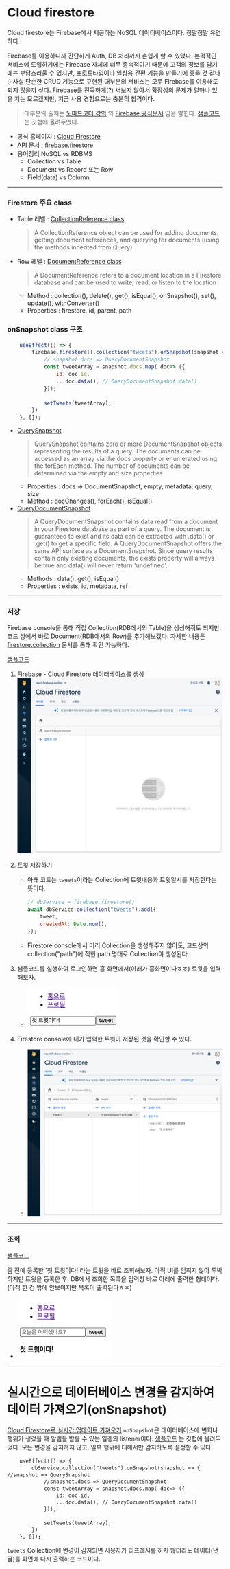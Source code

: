 # Cloud firestore
Cloud firestore는 Firebase에서 제공하는 NoSQL 데이터베이스이다. 정말정말 유연하다.

Firebase를 이용하니까 간단하게 Auth, DB 처리까지 손쉽게 할 수 있었다.
본격적인 서비스에 도입하기에는 Firebase 자체에 너무 종속적이기 때문에 고객의 정보를 담기에는 부담스러울 수 있지만, 프로토타입이나 일상용 간편 기능을 만들기에 좋을 것 같다 :)
사실 단순한 CRUD 기능으로 구현된 대부분의 서비스는 모두 Firebase를 이용해도 되지 않을까 싶다. Firebase를 진득하게(?) 써보지 않아서 확장성의 문제가 얼마나 있을 지는 모르겠지만, 지금 사용 경험으로는 충분히 합격이다.

> 대부분의 출처는 [노마드코더 강의](https://nomadcoders.co/nwitter) 와 [Firebase 공식문서](https://firebase.google.com/docs/auth/?authuser=0) 임을 밝힌다.
> [샘플코드](https://github.com/HyunAh-iia/react-firebase-nwitter) 는 깃헙에 올려두었다.

- 공식 홈페이지 : [Cloud Firestore](https://console.firebase.google.com/u/0/project/react-firebase-nwitter/firestore?hl=ko) 
- API 문서 : [firebase.firestore](https://firebase.google.com/docs/reference/js/firebase.firestore?hl=ko)
- 용어정리 NoSQL vs RDBMS
  - Collection vs Table
  - Document vs Record 또는 Row
  - Field(data) vs Column

---

### Firestore 주요 class
- Table 레벨 : [CollectionReference class](https://firebase.google.com/docs/reference/node/firebase.firestore.CollectionReference)
  > A CollectionReference object can be used for adding documents, getting document references, and querying for documents (using the methods inherited from Query).
- Row 레벨 : [DocumentReference class](https://firebase.google.com/docs/reference/node/firebase.firestore.DocumentReference) 
  > A DocumentReference refers to a document location in a Firestore database and can be used to write, read, or listen to the location
   - Method : collection(), delete(), get(), isEqual(), onSnapshot(), set(), update(), withConverter()
   - Properties : firestore, id, parent, path
   

### onSnapshot class 구조
```javascript
    useEffect(() => {
        firebase.firestore().collection("tweets").onSnapshot(snapshot => { // snapshot => QuerySnapshot 
            // snapshot.docs => QueryDocumentSnapshot
            const tweetArray = snapshot.docs.map( doc=> ({
                id: doc.id,
                ...doc.data(), // QueryDocumentSnapshot.data()
            }));

            setTweets(tweetArray);
        })
    }, []);
```
- [QuerySnapshot](https://firebase.google.com/docs/reference/node/firebase.firestore.QuerySnapshot#docs)
   >  QuerySnapshot contains zero or more DocumentSnapshot objects representing the results of a query. The documents can be accessed as an array via the docs property or enumerated using the forEach method. The number of documents can be determined via the empty and size properties.
   - Properties : docs => DocumentSnapshot, empty, metadata, query, size
   - Method : docChanges(), forEach(), isEqual()
- [QueryDocumentSnapshot](https://firebase.google.com/docs/reference/node/firebase.firestore.QueryDocumentSnapshot#data)
   > A QueryDocumentSnapshot contains data read from a document in your Firestore database as part of a query. The document is guaranteed to exist and its data can be extracted with .data() or .get(<field>) to get a specific field.
     A QueryDocumentSnapshot offers the same API surface as a DocumentSnapshot. Since query results contain only existing documents, the exists property will always be true and data() will never return 'undefined'.
   - Methods : data(), get(), isEqual()
   - Properties : exists, id, metadata, ref

---

### 저장
Firebase console을 통해 직접 Collection(RDB에서의 Table)을 생성해줘도 되지만, 코드 상에서 바로 Document(RDB에서의 Row)를 추가해보겠다.
자세한 내용은 [firestore.collection](https://firebase.google.com/docs/reference/js/firebase.firestore.Firestore?hl=ko#collection) 문서를 통해 확인 가능하다.

[샘플코드](https://github.com/HyunAh-iia/react-firebase-nwitter/commit/99b38d54bb8d568a22eee6918ea42bf847806721)

1. Firebase - Cloud Firestore 데이터베이스를 생성
   ![](images/2.png)
   
2. 트윗 저장하기 
   - 아래 코드는 `tweets`이라는 Collection에 트윗내용과 트윗일시를 저장한다는 뜻이다.
     ```jsx
     // dbService = firebase.firestore()
     await dbService.collection("tweets").add({
         tweet,
         createdAt: Date.now(),
     });
     ```
   - Firestore console에서 미리 Collection을 생성해주지 않아도, 코드상의 collection("path")에 적힌 path 명대로 Collection이 생성된다.
3. 샘플코드를 실행하여 로그인하면 홈 화면에서(아래가 홈화면이다ㅎㅎ) 트윗을 입력해보자.
   - ![](images/3.png)
4. Firestore console에 내가 입력한 트윗이 저장된 것을 확인할 수 있다.
   - ![](images/4.png)

---

### 조회
[샘플코드](https://github.com/HyunAh-iia/react-firebase-nwitter/commit/0b3a14e2151965e1cddfbf0cd5b09c3dd0258cf4)

좀 전에 등록한 '첫 트윗이다!'라는 트윗을 바로 조회해보자. 아직 UI를 입히지 않아 투박하지만 트윗을 등록한 후, DB에서 조회한 목록을 입력창 바로 아레에 출력한 형태이다. (아직 한 건 밖에 안보이지만 목록이 출력된다ㅎㅎ)
- ![](images/5.png)

---

# 실시간으로 데이터베이스 변경을 감지하여 데이터 가져오기(onSnapshot)
[Cloud Firestore로 실시간 업데이트 가져오기](https://firebase.google.com/docs/firestore/query-data/listen)
`onSnapshot`은 데이터베이스에 변화나 행위가 생겼을 때 알림을 받을 수 있는 일종의 listener이다. [샘플코드](https://github.com/HyunAh-iia/react-firebase-nwitter/commit/43a16c3d2c8e54c57f0aaf32373b7db39319d590) 는 깃헙에 올려두었다.
모든 변경을 감지하지 않고, 일부 행위에 대해서만 감지하도록 설정할 수 있다.
```
    useEffect(() => {
        dbService.collection("tweets").onSnapshot(snapshot => { //snapshot => QuerySnapshot
            //snapshot.docs => QueryDocumentSnapshot
            const tweetArray = snapshot.docs.map( doc=> ({
                id: doc.id,
                ...doc.data(), // QueryDocumentSnapshot.data()
            }));

            setTweets(tweetArray);
        })
    }, []);
```
`tweets` Collection에 변경이 감지되면 사용자가 리프레시를 하지 않더라도 데이터(댓글)를 화면에 다시 출력하는 코드이다.